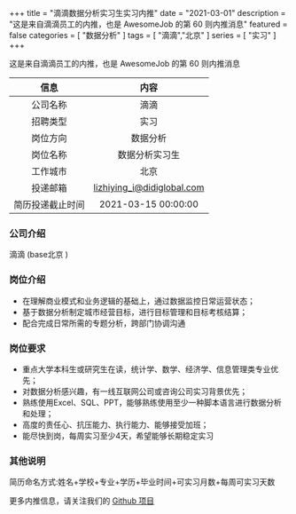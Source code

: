 +++
title = "滴滴数据分析实习生实习内推"
date = "2021-03-01"
description = "这是来自滴滴员工的内推，也是 AwesomeJob 的第 60 则内推消息"
featured = false
categories = [
    "数据分析"
]
tags = [
    "滴滴","北京"
]
series = [
    "实习"
]
+++

这是来自滴滴员工的内推，也是 AwesomeJob 的第 60 则内推消息
<!--more-->

| 信息 | 内容 |
| :-----:| :----: |
| 公司名称 | 滴滴 |
| 招聘类型 | 实习 |
| 岗位方向 | 数据分析 |
| 岗位名称 | 数据分析实习生 |
| 工作城市 | 北京 |
| 投递邮箱 | lizhiying_i@didiglobal.com |
| 简历投递截止时间 | 2021-03-15 00:00:00 |

### 公司介绍

滴滴 (base北京 )

### 岗位介绍

- 在理解商业模式和业务逻辑的基础上，通过数据监控日常运营状态；
- 基于数据分析制定城市经营目标，进行目标管理和目标考核结算；
- 配合完成日常所需的专题分析，跨部门协调沟通

### 岗位要求

- 重点大学本科生或研究生在读，统计学、数学、经济学、信息管理类专业优先；
- 对数据分析感兴趣，有一线互联网公司或咨询公司实习背景优先；
- 熟练使用Excel、SQL、PPT，能够熟练使用至少一种脚本语言进行数据分析和处理；
- 高度的责任心、抗压能力、执行能力、能够接受加班；
- 能尽快到岗，每周实习至少4天，希望能够长期稳定实习

### 其他说明

简历命名方式:姓名+学校+专业+学历+毕业时间+可实习月数+每周可实习天数

更多内推信息，请关注我们的 [Github 项目](https://github.com/Dikea/AwesomeJob)

